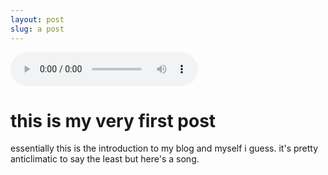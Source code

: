```yaml
---
layout: post
slug: a post
---
```

<audio
        controls autoplay
        src="/gh-pages/docs/audio/thelessiknowthebetter.mp3">
            <a href="/gh-pages/docs/audio/thelessiknowthebetter.mp3">
                Download audio
            </a>
    </audio>

# this is my very first post

essentially this is the introduction to my blog and myself i guess. it's pretty anticlimatic to say the least but here's a song.
